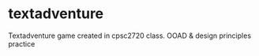# textadventure
Textadventure game created in cpsc2720 class. OOAD &amp; design principles practice
